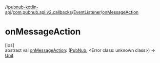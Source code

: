 //[pubnub-kotlin-api](../../../index.md)/[com.pubnub.api.v2.callbacks](../index.md)/[EventListener](index.md)/[onMessageAction](on-message-action.md)

# onMessageAction

[ios]\
abstract val [onMessageAction](on-message-action.md): ([PubNub](../../com.pubnub.api/-pub-nub/index.md), <!---  GfmCommand {"@class":"org.jetbrains.dokka.gfm.ResolveLinkGfmCommand","dri":{"packageName":"","classNames":"<Error class: unknown class>","callable":null,"target":{"@class":"org.jetbrains.dokka.links.PointingToDeclaration"},"extra":null}} --->&lt;Error class: unknown class&gt;<!--- --->) -&gt; [Unit](https://kotlinlang.org/api/latest/jvm/stdlib/kotlin/-unit/index.html)
